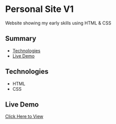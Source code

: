 # Personal Site V1

Website showing my early skills using HTML & CSS

## Summary

- [Technologies](#technologies)
- [Live Demo](#live-demo)

## Technologies

- HTML
- CSS

## Live Demo

[Click Here to View](https://clue355.github.io/personal_site_v1/)
